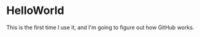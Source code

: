 HelloWorld
==========

This is the first time I use it, and I'm going to figure out how GitHub works.
